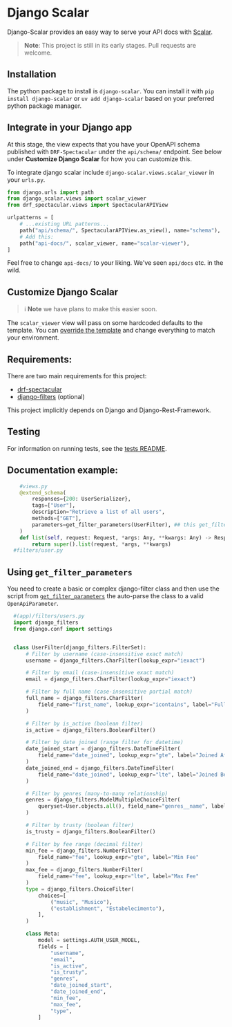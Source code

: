 # Django Scalar

Django-Scalar provides an easy way to serve your API docs with [Scalar](https://scalar.com).

> **Note**: This project is still in its early stages. Pull requests are welcome.

## Installation

The python package to install is `django-scalar`. You can install it with `pip install django-scalar`
or `uv add django-scalar` based on your preferred python package manager.

## Integrate in your Django app

At this stage, the view expects that you have your OpenAPI schema published
with `DRF-Spectacular` under the `api/schema/` endpoint. See below under **Customize
Django Scalar** for how you can customize this.

To integrate django scalar include `django-scalar.views.scalar_viewer` in your `urls.py`.

```python
from django.urls import path
from django_scalar.views import scalar_viewer
from drf_spectacular.views import SpectacularAPIView

urlpatterns = [
    # ...existing URL patterns...
    path("api/schema/", SpectacularAPIView.as_view(), name="schema"),
    # Add this:
    path("api-docs/", scalar_viewer, name="scalar-viewer"),
]
```

Feel free to change `api-docs/` to your liking. We've seen `api/docs` etc. in the wild.

## Customize Django Scalar

> ℹ️ **Note** we have plans to make this easier soon.

The `scalar_viewer` view will pass on some hardcoded defaults to the template. You can
[override the template](https://docs.djangoproject.com/en/5.2/howto/overriding-templates/)
and change everything to match your environment.

## Requirements:
There are two main requirements for this project:
- [drf-spectacular](https://drf-spectacular.readthedocs.io/en/latest/)
- [django-filters](https://django-filter.readthedocs.io/en/stable/) (optional)

This project implicitly depends on Django and Django-Rest-Framework.

## Testing

For information on running tests, see the [tests README](tests/README.md).

## Documentation example:
```python
    #views.py
    @extend_schema(
        responses={200: UserSerializer},
        tags=["User"],
        description="Retrieve a list of all users",
        methods=["GET"],
        parameters=get_filter_parameters(UserFilter), ## this get_filter_parameters is using the django-filters base to create the necessary parameters automatically.
    )
    def list(self, request: Request, *args: Any, **kwargs: Any) -> Response:
        return super().list(request, *args, **kwargs)
  #filters/user.py
```
## Using `get_filter_parameters`

You need to create a basic or complex django-filter class and then use the script from
[`get_filter_parameters`](https://github.com/m1guer/django-scalar/blob/main/src/django_scalar/get_filter_parameters.py)
the auto-parse the class to a valid `OpenApiParameter`.

```python
  #(app)/filters/users.py
  import django_filters
  from django.conf import settings


  class UserFilter(django_filters.FilterSet):
      # Filter by username (case-insensitive exact match)
      username = django_filters.CharFilter(lookup_expr="iexact")

      # Filter by email (case-insensitive exact match)
      email = django_filters.CharFilter(lookup_expr="iexact")

      # Filter by full name (case-insensitive partial match)
      full_name = django_filters.CharFilter(
          field_name="first_name", lookup_expr="icontains", label="Full Name"
      )

      # Filter by is_active (boolean filter)
      is_active = django_filters.BooleanFilter()

      # Filter by date joined (range filter for datetime)
      date_joined_start = django_filters.DateTimeFilter(
          field_name="date_joined", lookup_expr="gte", label="Joined After"
      )
      date_joined_end = django_filters.DateTimeFilter(
          field_name="date_joined", lookup_expr="lte", label="Joined Before"
      )

      # Filter by genres (many-to-many relationship)
      genres = django_filters.ModelMultipleChoiceFilter(
          queryset=User.objects.all(), field_name="genres__name", label="Genres"
      )

      # Filter by trusty (boolean filter)
      is_trusty = django_filters.BooleanFilter()

      # Filter by fee range (decimal filter)
      min_fee = django_filters.NumberFilter(
          field_name="fee", lookup_expr="gte", label="Min Fee"
      )
      max_fee = django_filters.NumberFilter(
          field_name="fee", lookup_expr="lte", label="Max Fee"
      )
      type = django_filters.ChoiceFilter(
          choices=[
              ("music", "Musico"),
              ("establishment", "Estabelecimento"),
          ],
      )

      class Meta:
          model = settings.AUTH_USER_MODEL,
          fields = [
              "username",
              "email",
              "is_active",
              "is_trusty",
              "genres",
              "date_joined_start",
              "date_joined_end",
              "min_fee",
              "max_fee",
              "type",
          ]
```
